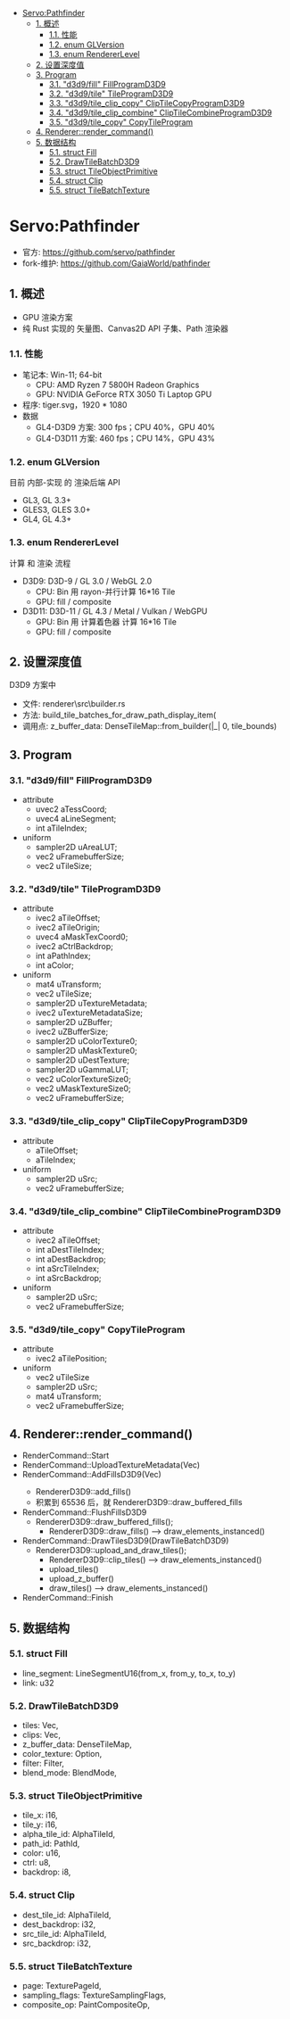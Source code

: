 - [Servo:Pathfinder](#servopathfinder)
  - [1. 概述](#1-概述)
    - [1.1. 性能](#11-性能)
    - [1.2. enum GLVersion](#12-enum-glversion)
    - [1.3. enum RendererLevel](#13-enum-rendererlevel)
  - [2. 设置深度值](#2-设置深度值)
  - [3. Program](#3-program)
    - [3.1. "d3d9/fill" FillProgramD3D9](#31-d3d9fill-fillprogramd3d9)
    - [3.2. "d3d9/tile" TileProgramD3D9](#32-d3d9tile-tileprogramd3d9)
    - [3.3. "d3d9/tile_clip_copy" ClipTileCopyProgramD3D9](#33-d3d9tile_clip_copy-cliptilecopyprogramd3d9)
    - [3.4. "d3d9/tile_clip_combine" ClipTileCombineProgramD3D9](#34-d3d9tile_clip_combine-cliptilecombineprogramd3d9)
    - [3.5. "d3d9/tile_copy" CopyTileProgram](#35-d3d9tile_copy-copytileprogram)
  - [4. Renderer::render_command()](#4-rendererrender_command)
  - [5. 数据结构](#5-数据结构)
    - [5.1. struct Fill](#51-struct-fill)
    - [5.2. DrawTileBatchD3D9](#52-drawtilebatchd3d9)
    - [5.3. struct TileObjectPrimitive](#53-struct-tileobjectprimitive)
    - [5.4. struct Clip](#54-struct-clip)
    - [5.5. struct TileBatchTexture](#55-struct-tilebatchtexture)

# Servo:Pathfinder

+ 官方: https://github.com/servo/pathfinder
+ fork-维护: https://github.com/GaiaWorld/pathfinder

## 1. 概述

+ GPU 渲染方案
+ 纯 Rust 实现的 矢量图、Canvas2D API 子集、Path 渲染器

### 1.1. 性能

+ 笔记本: Win-11; 64-bit
  - CPU: AMD Ryzen 7 5800H Radeon Graphics
  - GPU: NVIDIA GeForce RTX 3050 Ti Laptop GPU
+ 程序: tiger.svg，1920 * 1080
+ 数据
  - GL4-D3D9 方案: 300 fps；CPU 40%，GPU 40%
  - GL4-D3D11 方案: 460 fps；CPU 14%，GPU 43%

### 1.2. enum GLVersion

目前 内部-实现 的 渲染后端 API

+ GL3, GL 3.3+
+ GLES3, GLES 3.0+
+ GL4, GL 4.3+

### 1.3. enum RendererLevel

计算 和 渲染 流程

+ D3D9: D3D-9 / GL 3.0 / WebGL 2.0 
    - CPU: Bin 用 rayon-并行计算 16*16 Tile
    - GPU: fill / composite
+ D3D11: D3D-11 / GL 4.3 / Metal / Vulkan / WebGPU
    - GPU: Bin 用 计算着色器 计算 16*16 Tile
    - GPU: fill / composite

## 2. 设置深度值

D3D9 方案中

+ 文件: renderer\src\builder.rs
+ 方法: build_tile_batches_for_draw_path_display_item(
+ 调用点: z_buffer_data: DenseTileMap::from_builder(|_| 0, tile_bounds)

## 3. Program

### 3.1. "d3d9/fill" FillProgramD3D9 

+ attribute
    - uvec2 aTessCoord;
    - uvec4 aLineSegment;
    - int aTileIndex;
+ uniform
    - sampler2D uAreaLUT;
    - vec2 uFramebufferSize;
    - vec2 uTileSize;

### 3.2. "d3d9/tile" TileProgramD3D9 

+ attribute
    - ivec2 aTileOffset;
    - ivec2 aTileOrigin;
    - uvec4 aMaskTexCoord0;
    - ivec2 aCtrlBackdrop;
    - int aPathIndex;
    - int aColor;
+ uniform
    - mat4 uTransform;
    - vec2 uTileSize;
    - sampler2D uTextureMetadata;
    - ivec2 uTextureMetadataSize;
    - sampler2D uZBuffer;
    - ivec2 uZBufferSize;
    - sampler2D uColorTexture0;
    - sampler2D uMaskTexture0;
    - sampler2D uDestTexture;
    - sampler2D uGammaLUT;
    - vec2 uColorTextureSize0;
    - vec2 uMaskTextureSize0;
    - vec2 uFramebufferSize;

### 3.3. "d3d9/tile_clip_copy" ClipTileCopyProgramD3D9

+ attribute
    - aTileOffset;
    - aTileIndex;
+ uniform
    - sampler2D uSrc;
    - vec2 uFramebufferSize;

### 3.4. "d3d9/tile_clip_combine" ClipTileCombineProgramD3D9

+ attribute
    - ivec2 aTileOffset;
    - int aDestTileIndex;
    - int aDestBackdrop;
    - int aSrcTileIndex;
    - int aSrcBackdrop;
+ uniform
    - sampler2D uSrc;
    - vec2 uFramebufferSize;

### 3.5. "d3d9/tile_copy" CopyTileProgram

+ attribute
    - ivec2 aTilePosition;
+ uniform
    - vec2 uTileSize
    - sampler2D uSrc;
    - mat4 uTransform;
    - vec2 uFramebufferSize;

## 4. Renderer::render_command()

+ RenderCommand::Start
+ RenderCommand::UploadTextureMetadata(Vec<TextureMetadataEntry>)
+ RenderCommand::AddFillsD3D9(Vec<Fill>)
  - RendererD3D9::add_fills()
  - 积累到 65536 后，就 RendererD3D9::draw_buffered_fills
+ RenderCommand::FlushFillsD3D9
    - RendererD3D9::draw_buffered_fills();
      * RendererD3D9::draw_fills() --> draw_elements_instanced()
+ RenderCommand::DrawTilesD3D9(DrawTileBatchD3D9)
    - RendererD3D9::upload_and_draw_tiles();
      * RendererD3D9::clip_tiles() --> draw_elements_instanced()
      * upload_tiles()
      * upload_z_buffer()
      * draw_tiles() --> draw_elements_instanced()
+ RenderCommand::Finish

## 5. 数据结构

### 5.1. struct Fill

+ line_segment: LineSegmentU16(from_x, from_y, to_x, to_y)
+ link: u32

### 5.2. DrawTileBatchD3D9

+ tiles: Vec<TileObjectPrimitive>,
+ clips: Vec<Clip>,
+ z_buffer_data: DenseTileMap<i32>,
+ color_texture: Option<TileBatchTexture>,
+ filter: Filter,
+ blend_mode: BlendMode,

### 5.3. struct TileObjectPrimitive

+ tile_x: i16,
+ tile_y: i16,
+ alpha_tile_id: AlphaTileId,
+ path_id: PathId,
+ color: u16,
+ ctrl: u8,
+ backdrop: i8,

### 5.4. struct Clip

+ dest_tile_id: AlphaTileId,
+ dest_backdrop: i32,
+ src_tile_id: AlphaTileId,
+ src_backdrop: i32,

### 5.5. struct TileBatchTexture

+ page: TexturePageId,
+ sampling_flags: TextureSamplingFlags,
+ composite_op: PaintCompositeOp,